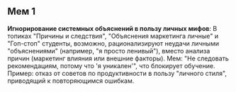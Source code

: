 ## Мем 1

**Игнорирование системных объяснений в пользу личных мифов**: В топиках "Причины и следствия", "Объяснения маркетинга личные" и "Гоп-стоп" студенты, возможно, рационализируют неудачи личными "объяснениями" (например, "я просто ленивый"), вместо анализа причин (маркетинг влияния или внешние факторы). Мем: "Не следовать рекомендациям, потому что 'я уникален'", что блокирует обучение. Пример: отказ от советов по продуктивности в пользу "личного стиля", приводящий к повторяющимся ошибкам.